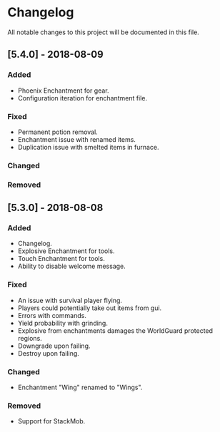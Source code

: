 # Changelog
All notable changes to this project will be documented in this file.

## [5.4.0] - 2018-08-09
### Added
- Phoenix Enchantment for gear.
- Configuration iteration for enchantment file.

### Fixed
- Permanent potion removal.
- Enchantment issue with renamed items.
- Duplication issue with smelted items in furnace.
### Changed

### Removed


## [5.3.0] - 2018-08-08
### Added
- Changelog.
- Explosive Enchantment for tools.
- Touch Enchantment for tools.
- Ability to disable welcome message.

### Fixed
- An issue with survival player flying.
- Players could potentially take out items from gui.
- Errors with commands.
- Yield probability with grinding.
- Explosive from enchantments damages the WorldGuard protected regions.
- Downgrade upon failing.
- Destroy upon failing.

### Changed
- Enchantment "Wing" renamed to "Wings".

### Removed
- Support for StackMob.
